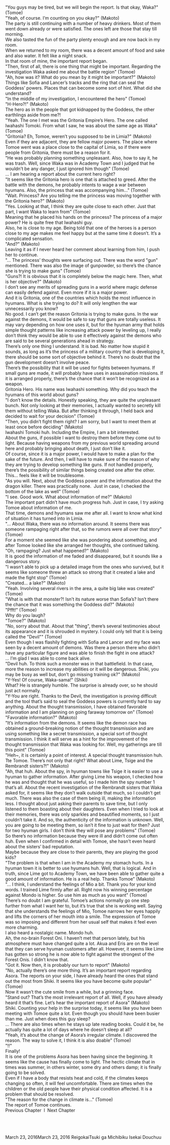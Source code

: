 <br/>
"You guys may be tired, but we will begin the report. Is that okay, Waka?" (Tomoe)<br/>
"Yeah, of course. I’m counting on you okay?" (Makoto)<br/>
The party is still continuing with a number of heavy drinkers. Most of them went down already or were satisfied. The ones left are those that stay till morning.<br/>
We also tasted the fun of the party plenty enough and are now back in my room.<br/>
When we returned to my room, there was a decent amount of food and sake and also water. It felt like a night snack.<br/>
In that room of mine, the important report began.<br/>
"Then, first of all, there is one thing that might be important. Regarding the investigation Waka asked me about the battle region" (Tomoe)<br/>
"Ah, how was it? What do you mean by it might be important?" (Makoto)<br/>
Things like Sofia and Lancer’s tracks and the ring that can seal the Goddess’ powers. Places that can become some sort of hint. What did she understand?<br/>
"In the middle of my investigation, I encountered the hero" (Tomoe)<br/>
"H-Hero?!" (Makoto)<br/>
The hero as in the people that got kidnapped by the Goddess, the other earthlings aside from me?!<br/>
"Yeah. The one I met was the Gritonia Empire’s Hero. The one called Iwahashi Tomoki. From what I saw, he was about the same age as Waka" (Tomoe)<br/>
"Gritonia? Eh, Tomoe, weren’t you supposed to be in Limia?" (Makoto)<br/>
Even if they are adjacent, they are fellow major powers. The place where Tomoe went was a place close to the capital of Limia, so if there were people from Gritonia, there must be a reason for it.<br/>
"He was probably planning something unpleasant. Also, how to say it, he was trash. Well, since Waka was in Academy Town and I judged that he wouldn’t be any danger, I just ignored him though" (Tomoe)<br/>
… I am hearing a report about the current hero right?<br/>
"It seems like the Gritonia hero is one that is attached to greed. After the battle with the demons, he probably intents to wage a war between hyumans. Also, the princess that was accompanying him…" (Tomoe)<br/>
"Wait. Princess? Are you telling me the princess was moving together with the Gritonia hero?" (Makoto)<br/>
"Yes. Looking at that, I think they are quite close to each other. Just that part, I want Waka to learn from" (Tomoe)<br/>
Meaning that he placed his hands on the princess? The princess of a major power? He is quite free that Iwahashi guy.<br/>
Also, he is close to my age. Being told that one of the heroes is a person close to my age makes me feel happy but at the same time it doesn’t. It’s a complicated sensation.<br/>
"And?" (Makoto)<br/>
Leaving it as if I never heard her comment about learning from him, I push her to continue.<br/>
"… The princess’ thoughts were surfacing out. There was the word "gun" mentioned. There was also the image of gunpowder, so there’s the chance she is trying to make guns" (Tomoe)<br/>
"Guns?! It is obvious that it is completely below the magic here. Then, what is her objective?" (Makoto)<br/>
I don’t see any merits of spreading guns in a world where magic defense can easily defend against. Even more if it is a major power.<br/>
And it is Gritonia, one of the countries which holds the most influence in hyumans. What is she trying to do? It will only lengthen the war unnecessarily you know?<br/>
No good. I can’t get the reason Gritonia is trying to make guns. In the war against the demons, it would be safe to say that guns are totally useless. It may vary depending on how one uses it, but for the hyuman army that holds simple thought patterns like increasing attack power by leveling up, I really don’t think they would be able to use it effectively against the demons who are said to be several generations ahead in strategy.<br/>
There’s only one thing I understand. It is bad. No matter how stupid it sounds, as long as it’s the princess of a military country that is developing it, there should be some sort of objective behind it. There’s no doubt that the gun development doesn’t involve peace.<br/>
There’s the possibility that it will be used for fights between hyumans. If small guns are made, it will probably have uses in assassination missions. If it is arranged properly, there’s the chance that it won’t be recognized as a weapon.<br/>
Gritonia Hero. His name was Iwahashi something. Why did you teach the hyumans of this world about guns?<br/>
"I don’t know the details. Honestly speaking, they are quite the unpleasant bunch. Not only looking at their memories, I actually wanted to secretly kill them without telling Waka. But after thinking it through, I held back and decided to wait for your decision" (Tomoe)<br/>
"Then, you didn’t fight them right? I am sorry, but I want to meet them at least once before deciding" (Makoto)<br/>
Iwahashi Tomoki huh. Including the Empire, I am a bit interested.<br/>
About the guns, if possible I want to destroy them before they come out to light. Because having weapons from my previous world spreading around here and probably bringing about death, I just don’t like it.<br/>
Of course, since it is a major power, I would have to make a plan for the sake of the future. And then, I will have to make sure of the reason of why they are trying to develop something like guns. If not handled properly, there’s the possibility of similar things being created one after the other.<br/>
This… feels like it will be troublesome.<br/>
"As you will. Next, about the Goddess power and the information about the dragon killer. There was practically none.  Just in case, I checked the bottom of the lake as well" (Tomoe)<br/>
"I see. Good work. What about information of me?" (Makoto)<br/>
The important part didn’t have much progress huh. Just in case, I try asking Tomoe about information of me.<br/>
That time, demons and hyumans saw me after all. I want to know what kind of situation it has turned into in Limia.<br/>
"… About Waka, there was no information around. It seems there was someone rampaging right after that, so the rumors were all over that story" (Tomoe)<br/>
For a moment she seemed like she was pondering about something, and after Tomoe looked like she arranged her thoughts, she continued talking.<br/>
"Oh, rampaging? Just what happened?" (Makoto)<br/>
It is good the information of me faded and disappeared, but it sounds like a dangerous story.<br/>
"I wasn’t able to pick up a detailed image from the ones who survived, but it seems like someone threw an attack so strong that it created a lake and made the fight stop" (Tomoe)<br/>
"Created… a lake?" (Makoto)<br/>
"Yeah. Involving several rivers in the area, a quite big lake was created" (Tomoe)<br/>
"What is with that monster?! Isn’t its nature worse than Sofia’s? Isn’t there the chance that it was something the Goddess did?" (Makoto)<br/>
"Pfft!" (Tomoe)<br/>
Why do you laugh?<br/>
"Tomoe?" (Makoto)<br/>
"No, sorry about that. About that "thing", there’s several testimonies about its appearance and it is shrouded in mystery. I could only tell that it is being called the "Devil"" (Tomoe)<br/>
Even though I was flashily fighting with Sofia and Lancer and my face was seen by a decent amount of demons. Was there a person there who didn’t have any particular figure and was able to finish the fight in one attack?<br/>
… I’m glad I was able to come back alive.<br/>
"Devil huh. To think such a monster was in that battlefield. In that case, more the reason to increase my abilities or it will be dangerous. Shiki, you may be busy as well but, don’t go missing training ok?" (Makoto)<br/>
"Y-Yes! Of course, Waka-sama!" (Shiki)<br/>
What? He is strangely humble. The surprise is already over, so he should just act normally.<br/>
"Y-You are right. Thanks to the Devil, the investigation is proving difficult and the tool that’s said to seal the Goddess powers is currently hard to say anything. About the thought transmission, I have obtained favorable information and I am planning on going faraway tomorrow on" (Tomoe)<br/>
"Favorable information?" (Makoto)<br/>
"It’s information from the demons. It seems like the demon race has obtained a ground-breaking notion of the thought transmission and are using something like a secret transmission, a special sort of thought transmission. I think it will serve as a hint for the improvement of the thought transmission that Waka was looking for. Well, my gatherings are till this point" (Tomoe)<br/>
"Heh~, it is certainly a point of interest. A special thought transmission huh. Tte Tomoe. There’s not only that right? What about Lime, Tsige and the Rembrandt sisters?!" (Makoto)<br/>
"Ah, that huh. About the spy, in hyuman towns like Tsige it is easier to use a hyuman to gather information. After giving Lime his weapon, I checked how he was and thought that he was useful, so I made him the spy number 1 that’s all. About the recent investigation of the Rembrandt sisters that Waka asked for, it seems like they don’t walk outside that much, so I couldn’t get much. There was also the case of them being ill, making the information less. I thought about just asking their parents to save time, but I only listened to them boasting about their daughters. Even when I tried to look at their memories, there was only sparkles and beautified moments, so I just couldn’t take it. And so, the authenticity of the information is unknown. Well, you are going to be meeting them, so isn’t it fine to just wait for then? Just for two hyuman girls. I don’t think they will pose any problems" (Tomoe)<br/>
So there’s no information because they were ill and didn’t come out often huh. Even when I confirmed in detail with Tomoe, she hasn’t even heard about the sisters’ bad reputation.<br/>
Maybe because they are close to their parents, they are playing the good kids?<br/>
"The problem is that when I am in the Academy my stomach hurts. In a hyuman town it is better to use hyumans huh. Well, that is logical. And in truth, since Lime got to Academy Town, we have been able to gather quite a good amount of information. He is a real help. Thanks Tomoe" (Makoto)<br/>
"… I think, I understand the feelings of Mio a bit. Thank you for your kind words. I trained Lime firmly after all. Right now his winning percentage against Mondo is higher. So use him as much as you want" (Tomoe)<br/>
There’s no doubt I am grateful. Tomoe’s actions normally go one step further from what I want her to, but it’s true that she is working well. Saying that she understands the feelings of Mio, Tomoe narrows her eyes happily and lifts the corners of her mouth into a smile. The expression of Tomoe was so imposing and different from her usual self that makes it feel even more charming.<br/>
I also heard a nostalgic name. Mondo huh.<br/>
Ah, the no-brain Forest Oni. I haven’t met that person lately, but his atmosphere must have changed quite a lot. Akua and Eris are on the level that they can serve hyuman customers after all. However, it seems like Lime has gotten so strong he is now able to fight against the strongest of the Forest Onis. I didn’t know that.<br/>
"Got it. Now then, it is probably our turn to report" (Makoto)<br/>
"No, actually there’s one more thing. It’s an important report regarding Asora. The reports on your side, I have already heard the ones that stand out the most from Shiki. It seems like you have become quite popular" (Tomoe)<br/>
Now it wasn’t the cute smile from a while, but a grinning face.<br/>
"Stand out? That’s the most irrelevant report of all. Well, if you have already heard it that’s fine. Let’s hear the important report of Asora" (Makoto)<br/>
Shiki. Counting your help in the surprise today, it seems like you have been meeting with Tomoe quite a lot. Even though you should have been busier than me. Just when does this guy sleep?<br/>
… There are also times when he stays up late reading books. Could it be, he actually has quite a lot of days where he doesn’t sleep at all?<br/>
"Yeah, it’s about the change of Asora’s irregular climate. I discovered the reason. The way to solve it, I think it is also doable" (Tomoe)<br/>
"!!"<br/>
Finally!<br/>
It is one of the problems Asora has been having since the beginning. It seems like the cause has finally come to light. The hectic climate that in times was summer, in others winter, some dry and others damp; it is finally going to be solved.<br/>
Even if I have a body that resists heat and cold, if the climates keeps changing so often, it will feel uncomfortable. There are times when the children or the old people have their physical condition affected. It is a problem that should be resolved.<br/>
"The reason for the change in climate is…" (Tomoe)<br/>
The report of Tomoe continues.<br/>
Previous Chapter  l  Next Chapter<br/>
 <br/>
<br/>
<br/>
<br/>
March 23, 2016March 23, 2016 ReigokaiTsuki ga Michibiku Isekai Douchuu <br/>
<br/>
<br/>
